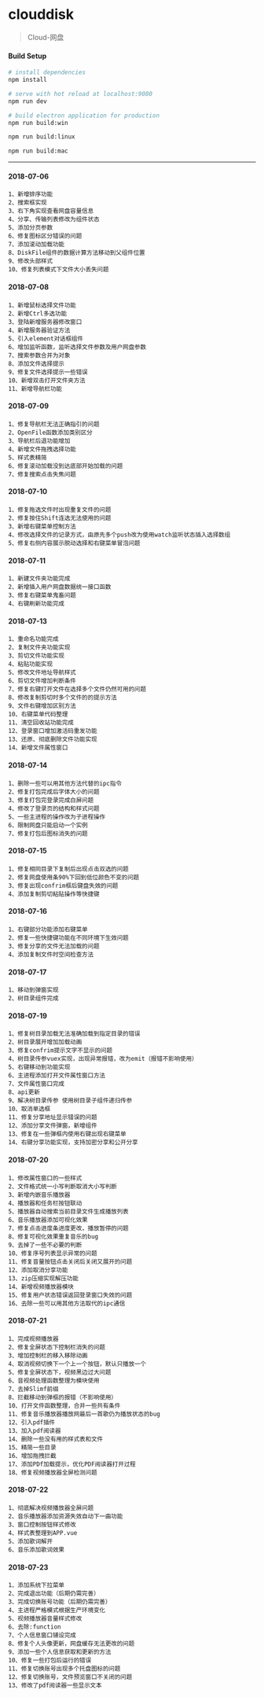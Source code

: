 # clouddisk

> Cloud-网盘

#### Build Setup

``` bash
# install dependencies
npm install

# serve with hot reload at localhost:9080
npm run dev

# build electron application for production
npm run build:win

npm run build:linux

npm run build:mac

```

---
#### 2018-07-06 
    1、新增排序功能
    2、搜索框实现
    3、右下角实现查看网盘容量信息
    4、分享、传输列表修改为组件状态
    5、添加分页参数
    6、修复图标区分错误的问题
    7、添加滚动加载功能
    8、DiskFile组件的数据计算方法移动到父组件位置
    9、修改头部样式
    10、修复列表模式下文件大小丢失问题
#### 2018-07-08
    1、新增鼠标选择文件功能
    2、新增Ctrl多选功能
    3、登陆新增服务器修改窗口
    4、新增服务器验证方法
    5、引入element对话框组件
    6、增加监听函数，监听选择文件参数及用户网盘参数
    7、搜索参数合并为对象
    8、添加文件选择提示
    9、修复文件选择提示一些错误
    10、新增双击打开文件夹方法
    11、新增导航栏功能
#### 2018-07-09
    1、修复导航栏无法正确指引的问题
    2、OpenFile函数添加类别区分
    3、导航栏后退功能增加
    4、新增文件拖拽选择功能
    5、样式表精简
    6、修复滚动加载没到达底部开始加载的问题
    7、修复搜索点击失焦问题
#### 2018-07-10
    1、修复拖选文件时出现重复文件的问题
    2、修复按住Shift连选无法使用的问题
    3、新增右键菜单控制方法
    4、修改选择文件的记录方式，由原先多个push改为使用watch监听状态插入选择数组
    5、修复右侧内容展示脱动选择和右键菜单冒泡问题
#### 2018-07-11
    1、新建文件夹功能完成
    2、新增插入用户网盘数据统一接口函数
    3、修复右键菜单鬼畜问题
    4、右键刷新功能完成
#### 2018-07-13
    1、重命名功能完成
    2、复制文件夹功能实现
    3、剪切文件功能实现
    4、粘贴功能实现
    5、修改文件地址导航样式
    6、剪切文件增加判断条件
    7、修复右键打开文件在选择多个文件仍然可用的问题
    8、修改复制剪切时多个文件的的提示方法
    9、文件右键增加区别方法
    10、右键菜单代码整理
    11、清空回收站功能完成
    12、登录窗口增加激活码重发功能
    13、还原、彻底删除文件功能实现
    14、新增文件属性窗口
#### 2018-07-14
    1、删除一些可以用其他方法代替的ipc指令
    2、修复打包完成后字体大小的问题
    3、修复打包完登录完成白屏问题
    4、修改了登录页的结构和样式问题
    5、一些主进程的操作改为子进程操作
    6、限制网盘只能启动一个实例
    7、修复打包后图标消失的问题
#### 2018-07-15
    1、修复相同目录下复制后出现点击双选的问题
    2、修复网盘使用条90%下回到低位颜色不变的问题
    3、修复出现confrim框后键盘失效的问题
    4、添加复制剪切粘贴操作等快捷键 
#### 2018-07-16
    1、右键部分功能添加右键菜单
    2、修复一些快捷键功能在不同环境下生效问题
    3、修复分享的文件无法加载的问题
    4、添加复制文件时空间检查方法
#### 2018-07-17
    1、移动到弹窗实现
    2、树目录组件完成
#### 2018-07-19
    1、修复树目录加载无法准确加载到指定目录的错误
    2、树目录展开增加加载动画
    3、修复confrim提示文字不显示的问题
    4、树目录传参vuex实现，出现异常报错，改为emit（报错不影响使用）
    5、右键移动到功能实现
    6、主进程添加打开文件属性窗口方法
    7、文件属性窗口完成
    8、api更新
    9、解决树目录传参 使用树目录子组件递归传参
    10、取消单选框
    11、修复分享地址显示错误的问题
    12、添加分享文件弹窗，新增组件
    13、修复在一些弹框内使用右键出现右键菜单
    14、右键分享功能实现，支持加密分享和公开分享
#### 2018-07-20
    1、修改属性窗口的一些样式
    2、文件格式统一小写判断取消大小写判断
    3、新增内嵌音乐播放器
    4、播放器和任务栏按钮联动
    5、播放器自动搜索当前目录文件生成播放列表
    6、音乐播放器添加可视化效果
    7、修复点击进度条进度更改，播放暂停的问题
    8、修复可视化效果重复音乐的bug
    9、去掉了一些不必要的判断
    10、修复序号列表显示异常的问题
    11、修复音量按钮点击关闭后关闭又展开的问题
    12、添加取消分享功能
    13、zip压缩实现解压功能
    14、新增视频播放器模块
    15、修复用户状态错误返回登录窗口失效的问题
    16、去除一些可以用其他方法取代的ipc通信
#### 2018-07-21
    1、完成视频播放器
    2、修复全屏状态下控制栏消失的问题
    3、增加控制栏的移入移除动画
    4、取消视频切换下一个上一个按钮，默认只播放一个
    5、修复全屏状态下，视频黑边过大问题
    6、音视频处理函数整理为模块使用
    7、去掉Slimf前缀
    8、拦截移动到弹框的报错（不影响使用）
    10、打开文件函数整理，合并一些共有条件
    11、修复音乐播放器播放网最后一首歌仍为播放状态的bug
    12、引入pdf插件
    13、加入pdf阅读器
    14、删除一些没有用的样式表和文件
    15、精简一些目录
    16、增加拖拽拦截
    17、添加PDf加载提示，优化PDF阅读器打开过程
    18、修复视频播放器全屏检测问题
#### 2018-07-22
    1、彻底解决视频播放器全屏问题
    2、音乐播放器添加资源失效自动下一曲功能
    3、窗口控制按钮样式修改
    4、样式表整理到APP.vue
	5、添加歌词解开
	6、音乐添加歌词效果
#### 2018-07-23
    1、添加系统下拉菜单
    2、完成退出功能（后期仍需完善）
    3、完成切换账号功能（后期仍需完善）
    4、主进程严格模式根据生产环境变化
    5、视频播放器音量样式修改
    6、去除:function
    7、个人信息窗口铺设完成
    8、修复个人头像更新，网盘缓存无法更改的问题
    9、添加一些个人信息获取和更新的方法
    10、修复一些打包后运行的错误
    11、修复切换账号出现多个托盘图标的问题
    12、修复切换账号，文件预览窗口不关闭的问题
    13、修改了pdf阅读器一些显示文本